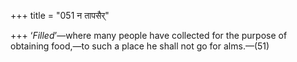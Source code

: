 +++
title = "051 न तापसैर्"

+++
‘*Filled*’—where many people have collected for the purpose of obtaining
food,—to such a place he shall not go for alms.—(51)


